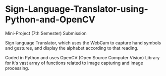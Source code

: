 # Sign-Language-Translator-using-Python-and-OpenCV

Mini-Project (7th Semester) Submission

Sign language Translator, which uses the WebCam to capture hand symbols and gestures, and display the alphabet according to that reading.

Coded in Python and uses OpenCV (Open Source Computer Vision) Library for it's vast array of functions related to image capturing and image processing.
